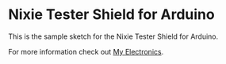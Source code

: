 # Nixie Tester Shield for Arduino

This is the sample sketch for the Nixie Tester Shield for Arduino.

For more information check out <a href="www.my-electronics.net">My Electronics</a>.
